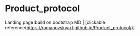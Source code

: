 # Product_protocol
Landing page build on bootstrap MD | [clickable reference(https://romanovskyart.github.io/Product_protocol/)]

